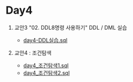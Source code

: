 # Day4

1. 교안3 "02. DDL8명령 사용하기" DDL / DML 실습
   - [day4-DDL실습.sql](day4-DDL실습.sql)

1. 교안4 : 조건탐색
   - [day4_조건탐색1.sql](day4_조건탐색1.sql)
   - [day4_조건탐색2.sql](day4_조건탐색2.sql)
